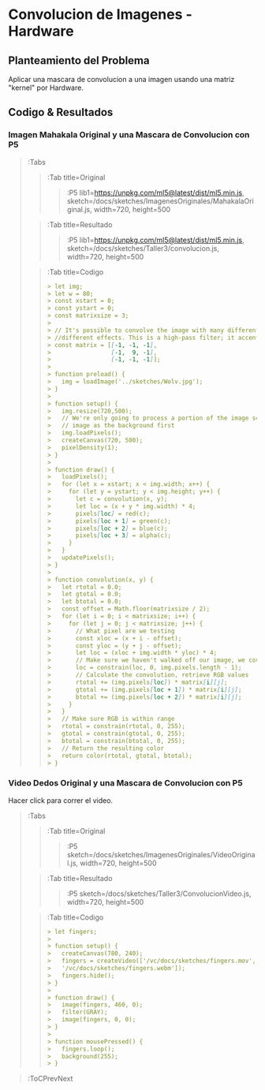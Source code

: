 # Convolucion de Imagenes - Hardware

## Planteamiento del Problema

Aplicar una mascara de convolucion a una imagen usando una matriz "kernel" por Hardware.

## Codigo & Resultados

### Imagen Mahakala Original y una Mascara de Convolucion con P5

> :Tabs
> > :Tab title=Original
> > 
> > > :P5 lib1=https://unpkg.com/ml5@latest/dist/ml5.min.js, sketch=/docs/sketches/ImagenesOriginales/MahakalaOriginal.js, width=720, height=500
>
> > :Tab title=Resultado
> > 
> > > :P5 lib1=https://unpkg.com/ml5@latest/dist/ml5.min.js, sketch=/docs/sketches/Taller3/convolucion.js, width=720, height=500
>
> > :Tab title=Codigo
> >
> > ```md
> > > let img;
> > > let w = 80;
> > > const xstart = 0;
> > > const ystart = 0;
> > > const matrixsize = 3;
> > > 
> > > // It's possible to convolve the image with many different matrices to produce 
> > > //different effects. This is a high-pass filter; it accentuates the edges. 
> > > const matrix = [[-1, -1, -1],
> > >                 [-1,  9, -1],
> > >                 [-1, -1, -1]];
> > > 
> > > function preload() {
> > >   img = loadImage('../sketches/Wolv.jpg');
> > > }
> > > 
> > > function setup() {
> > >   img.resize(720,500);
> > >   // We're only going to process a portion of the image so let's set the whole 
> > >   // image as the background first
> > >   img.loadPixels();
> > >   createCanvas(720, 500);
> > >   pixelDensity(1);
> > > }
> > > 
> > > function draw() {
> > >   loadPixels();
> > >   for (let x = xstart; x < img.width; x++) {
> > >     for (let y = ystart; y < img.height; y++) {
> > >       let c = convolution(x, y);
> > >       let loc = (x + y * img.width) * 4;
> > >       pixels[loc] = red(c);
> > >       pixels[loc + 1] = green(c);
> > >       pixels[loc + 2] = blue(c);
> > >       pixels[loc + 3] = alpha(c);
> > >     }
> > >   }
> > >   updatePixels();
> > > }
> > > 
> > > function convolution(x, y) {
> > >   let rtotal = 0.0;
> > >   let gtotal = 0.0;
> > >   let btotal = 0.0;
> > >   const offset = Math.floor(matrixsize / 2);
> > >   for (let i = 0; i < matrixsize; i++) {
> > >     for (let j = 0; j < matrixsize; j++) {
> > >       // What pixel are we testing
> > >       const xloc = (x + i - offset);
> > >       const yloc = (y + j - offset);
> > >       let loc = (xloc + img.width * yloc) * 4;
> > >       // Make sure we haven't walked off our image, we could do better here
> > >       loc = constrain(loc, 0, img.pixels.length - 1);
> > >       // Calculate the convolution, retrieve RGB values
> > >       rtotal += (img.pixels[loc]) * matrix[i][j];
> > >       gtotal += (img.pixels[loc + 1]) * matrix[i][j];
> > >       btotal += (img.pixels[loc + 2]) * matrix[i][j];
> > >     }
> > >   }
> > >   // Make sure RGB is within range
> > >   rtotal = constrain(rtotal, 0, 255);
> > >   gtotal = constrain(gtotal, 0, 255);
> > >   btotal = constrain(btotal, 0, 255);
> > >   // Return the resulting color
> > >   return color(rtotal, gtotal, btotal);
> > > }
> > ```

### Video Dedos Original y una Mascara de Convolucion con P5

Hacer click para correr el video.

> :Tabs
> > :Tab title=Original
> > 
> > > :P5 sketch=/docs/sketches/ImagenesOriginales/VideoOriginal.js, width=720, height=500
>
> > :Tab title=Resultado
> > 
> > > :P5 sketch=/docs/sketches/Taller3/ConvolucionVideo.js, width=720, height=500
>
> > :Tab title=Codigo
> >
> > ```md
> > > let fingers;
> > > 
> > > function setup() {
> > >   createCanvas(780, 240);
> > >   fingers = createVideo(['/vc/docs/sketches/fingers.mov', 
> > >   '/vc/docs/sketches/fingers.webm']);
> > >   fingers.hide();
> > > }
> > > 
> > > function draw() {
> > >   image(fingers, 460, 0);
> > >   filter(GRAY);
> > >   image(fingers, 0, 0);
> > > }
> > > 
> > > function mousePressed() {
> > >   fingers.loop();
> > >   background(255);
> > > }
> > ```

> :ToCPrevNext